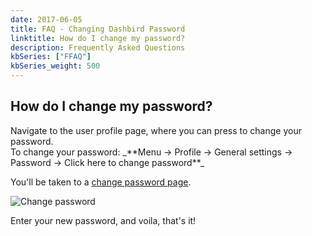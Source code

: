 ```yaml
---
date: 2017-06-05
title: FAQ - Changing Dashbird Password
linktitle: How do I change my password?
description: Frequently Asked Questions
kbSeries: ["FFAQ"]
kbSeries_weight: 500
---
```


<h2>
  <span class="h2 underlined bold">
    How do I change my password?
  </span>
</h2>
Navigate to the user profile page, where you can press to change your password.
<br>To change your password: _**Menu -> Profile -> General settings -> Password -> Click here to change password**_

You'll be taken to a [change password page](https://app.dashbird.io/profile/password).

![Change password](/images/docs/change-pass.png)

Enter your new password, and voila, that's it!

<!-- - explain how to change pass
- add screenshot
- link to `/docs/get-started/say-hi-to-dashbird/` (all basic profile settings will be explained there - pass reset, changing basic info and session history) -->
